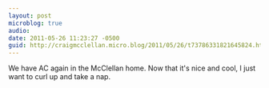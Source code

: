 ```yaml
---
layout: post
microblog: true
audio: 
date: 2011-05-26 11:23:27 -0500
guid: http://craigmcclellan.micro.blog/2011/05/26/t73786331821645824.html
---
```

We have AC again in the McClellan home.  Now that it's nice and cool, I just want to curl up and take a nap.
